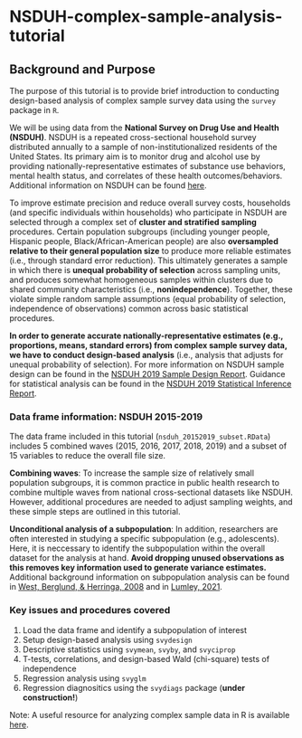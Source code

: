 # NSDUH-complex-sample-analysis-tutorial
## **Background and Purpose**

The purpose of this tutorial is to provide brief introduction to conducting design-based analysis of complex sample survey data using the `survey` package in `R`.

We will be using data from the **National Survey on Drug Use and Health (NSDUH)**. NSDUH is a repeated cross-sectional household survey distributed annually to a sample of non-institutionalized residents of the United States. Its primary aim is to monitor drug and alcohol use by providing nationally-representative estimates of substance use behaviors, mental health status, and correlates of these health outcomes/behaviors. Additional information on NSDUH can be found [here](https://nsduhweb.rti.org/respweb/about_nsduh.html).

To improve estimate precision and reduce overall survey costs, households (and specific individuals within households) who participate in NSDUH are selected through a complex set of **cluster and stratified sampling** procedures. Certain population subgroups (including younger people, Hispanic people, Black/African-American people) are also **oversampled relative to their general population size** to produce more reliable estimates (i.e., through standard error reduction). This ultimately generates a sample in which there is **unequal probability of selection** across sampling units, and produces somewhat homogeneous samples within clusters due to shared community characteristics (i.e., **nonindependence**). Together, these violate simple random sample assumptions (equal probability of selection, independence of observations) common across basic statistical procedures. 

**In order to generate accurate nationally-representative estimates (e.g., proportions, means, standard errors) from complex sample survey data, we have to conduct design-based analysis** (i.e., analysis that adjusts for unequal probability of selection). For more information on NSDUH sample design can be found in the [NSDUH 2019 Sample Design Report](https://www.samhsa.gov/data/sites/default/files/reports/rpt34664/NSDUHmrbSampleDesign2019.pdf). Guidance for statistical analysis can be found in the [NSDUH 2019 Statistical Inference Report](https://www.samhsa.gov/data/sites/default/files/reports/rpt34666/NSDUHmrbStatInference2019.pdf).

### Data frame information: NSDUH 2015-2019

The data frame included in this tutorial (`nsduh_20152019_subset.RData`) includes 5 combined waves (2015, 2016, 2017, 2018, 2019) and a subset of 15 variables to reduce the overall file size.

**Combining waves**: To increase the sample size of relatively small population subgroups, it is common practice in public health research to combine multiple waves from national cross-sectional datasets like NSDUH. However, additional procedures are needed to adjust sampling weights, and these simple steps are outlined in this tutorial.

**Unconditional analysis of a subpopulation**: In addition, researchers are often interested in studying a specific subpopulation (e.g., adolescents). Here, it is neccessary to identify the subpopulation within the overall dataset for the analysis at hand. **Avoid dropping unused observations as this removes key information used to generate variance estimates.** Additional background information on subpopulation analysis can be found in [West, Berglund, & Herringa, 2008](https://journals.sagepub.com/doi/pdf/10.1177/1536867X0800800404) and in [Lumley, 2021](https://cran.r-project.org/web/packages/survey/vignettes/domain.pdf).

### Key issues and procedures covered
1. Load the data frame and identify a subpopulation of interest
2. Setup design-based analysis using `svydesign`
3. Descriptive statistics using `svymean`, `svyby`, and `svyciprop`
4. T-tests, correlations, and design-based Wald (chi-square) tests of independence
5. Regression analysis using `svyglm` 
6. Regression diagnositics using the `svydiags` package (**under construction!**)

Note: A useful resource for analyzing complex sample data in R is available [here](http://asdfree.com/national-study-on-drug-use-and-health-nsduh.html).
